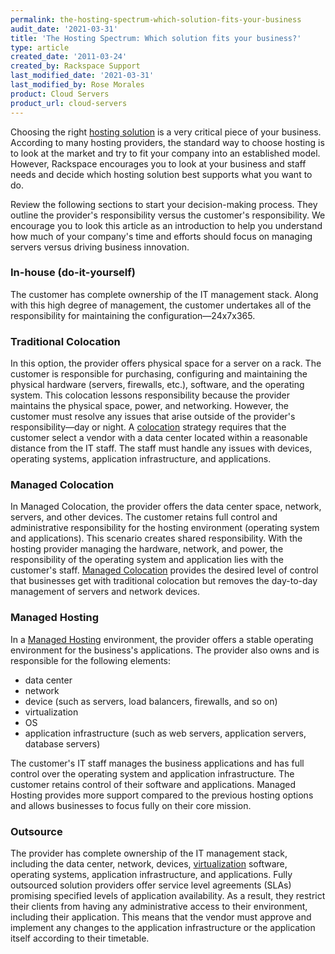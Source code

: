 ```yaml
---
permalink: the-hosting-spectrum-which-solution-fits-your-business
audit_date: '2021-03-31'
title: 'The Hosting Spectrum: Which solution fits your business?'
type: article
created_date: '2011-03-24'
created_by: Rackspace Support
last_modified_date: '2021-03-31'
last_modified_by: Rose Morales
product: Cloud Servers
product_url: cloud-servers
---
```


Choosing the right [hosting solution](https://www.rackspace.com/solutions/website-hosting)
is a very critical piece of your business. According to many hosting providers, the
standard way to choose hosting is to look at the market and try to fit your
company into an established model. However, Rackspace
encourages you to look at your business and staff needs and decide which
hosting solution best supports what you want to do.

Review the following sections to start your decision-making
process. They outline the provider's responsibility versus the
customer's responsibility. We encourage you to look this article as an
introduction to help you understand how much of your company's time and
efforts should focus on managing servers versus driving business innovation.

### In-house (do-it-yourself)

The customer has complete ownership of the IT management stack. Along with this
high degree of management, the customer undertakes all of the
responsibility for maintaining the configuration&mdash;24x7x365.

### Traditional Colocation

In this option, the provider offers physical space for a server on a rack. The customer
is responsible for purchasing, configuring and maintaining the physical hardware
(servers, firewalls, etc.), software, and the operating system. This colocation
lessons responsibility because the provider maintains the physical space,
power, and networking. However, the customer must resolve any issues that arise
outside of the provider's responsibility&mdash;day or night. A
[colocation](https://www.rackspace.com/colocation) strategy requires that the
customer select a vendor with a data center located within a reasonable distance
from the IT staff. The staff must handle any issues with devices,
operating systems, application infrastructure, and applications.

### Managed Colocation

In Managed Colocation, the provider offers the data center space, network,
servers, and other devices. The customer retains full control and administrative
responsibility for the hosting environment (operating system and applications).
This scenario creates shared responsibility. With the hosting provider managing
the hardware, network, and power, the responsibility of the operating system and
application lies with the customer's staff.
[Managed Colocation](https://www.rackspace.com/colocation) provides the desired level of
control that businesses get with traditional colocation but removes the
day-to-day management of servers and network devices.

### Managed Hosting

In a [Managed Hosting](https://www.rackspace.com/managed-hosting) environment,
the provider offers a stable operating environment for the business's
applications. The provider also owns and is responsible for the following elements:

- data center
- network
- device (such as servers, load balancers, firewalls, and so on)
- virtualization
- OS
- application infrastructure (such as web servers, application servers, database servers)

The customer's IT staff manages the business applications and has full
control over the operating system and application infrastructure. The customer
retains control of their software and applications. Managed Hosting provides
more support compared to the previous hosting options and allows businesses to
focus fully on their core mission.

### Outsource

The provider has complete ownership of the IT management stack, including the
data center, network, devices,
[virtualization](https://www.rackspace.com/managed-hosting) software, operating
systems, application infrastructure, and applications. Fully outsourced solution
providers offer service level agreements (SLAs) promising specified levels of
application availability. As a result, they restrict their clients from having
any administrative access to their environment, including their application.
This means that the vendor must approve and implement any changes to the application
infrastructure or the application itself according to their timetable.

